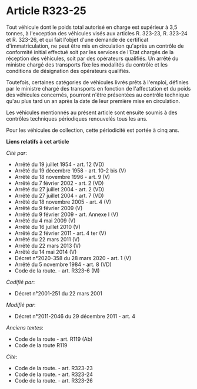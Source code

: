 # Article R323-25

Tout véhicule dont le poids total autorisé en charge est supérieur à 3,5 tonnes, à l'exception des véhicules visés aux
articles R. 323-23, R. 323-24 et R. 323-26, et qui fait l'objet d'une demande de certificat d'immatriculation, ne peut être
mis en circulation qu'après un contrôle de conformité initial effectué soit par les services de l'Etat chargés de la
réception des véhicules, soit par des opérateurs qualifiés. Un arrêté du ministre chargé des transports fixe les modalités du
contrôle et les conditions de désignation des opérateurs qualifiés.

Toutefois, certaines catégories de véhicules livrés prêts à l'emploi, définies par le ministre chargé des transports en
fonction de l'affectation et du poids des véhicules concernés, pourront n'être présentées au contrôle technique qu'au plus
tard un an après la date de leur première mise en circulation.

Les véhicules mentionnés au présent article sont ensuite soumis à des contrôles techniques périodiques renouvelés tous les
ans.

Pour les véhicules de collection, cette périodicité est portée à cinq ans.

**Liens relatifs à cet article**

_Cité par_:

  - Arrêté du 19 juillet 1954 - art. 12 (VD)
  - Arrêté du 19 décembre 1958 - art. 10-2 bis (V)
  - Arrêté du 18 novembre 1996 - art. 9 (V)
  - Arrêté du 7 février 2002 - art. 2 (VD)
  - Arrêté du 27 juillet 2004 - art. 2 (VD)
  - Arrêté du 27 juillet 2004 - art. 7 (VD)
  - Arrêté du 18 novembre 2005 - art. 4 (V)
  - Arrêté du 9 février 2009 (V)
  - Arrêté du 9 février 2009 - art. Annexe I (V)
  - Arrêté du 4 mai 2009 (V)
  - Arrêté du 16 juillet 2010 (V)
  - Arrêté du 2 février 2011 - art. 4 ter (V)
  - Arrêté du 22 mars 2011 (V)
  - Arrêté du 22 mars 2013 (V)
  - Arrêté du 14 mai 2014 (V)
  - Décret n°2020-358 du 28 mars 2020 - art. 1 (V)
  - Arrêté du 5 novembre 1984 - art. 8 (VD)
  - Code de la route. - art. R323-6 (M)

_Codifié par_:

  - Décret n°2001-251 du 22 mars 2001

_Modifié par_:

  - Décret n°2011-2046 du 29 décembre 2011 - art. 4

_Anciens textes_:

  - Code de la route - art. R119 (Ab)
  - Code de la route R119

_Cite_:

  - Code de la route. - art. R323-23
  - Code de la route. - art. R323-24
  - Code de la route. - art. R323-26

